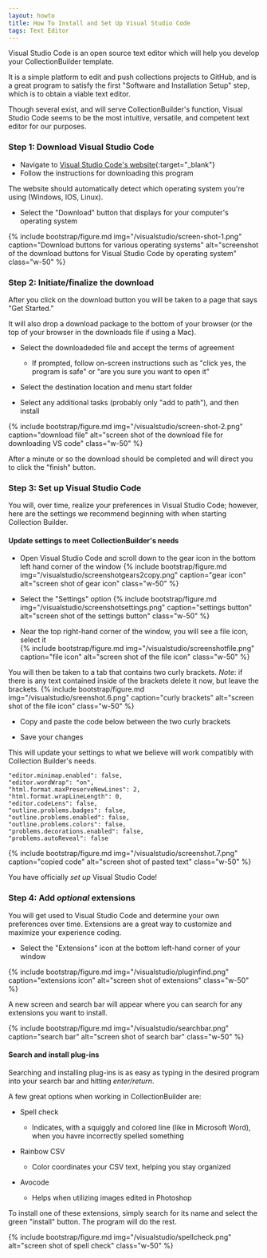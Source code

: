 ```yaml
---
layout: howto
title: How To Install and Set Up Visual Studio Code
tags: Text Editor
---
```

Visual Studio Code is an open source text editor which will help you develop your CollectionBuilder template. 

It is a simple platform to edit and push collections projects to GitHub, and is a great program to satisfy the first "Software and Installation Setup" step, which is to obtain a viable text editor. 

Though several exist, and will serve CollectionBuilder's function, Visual Studio Code seems to be the most intuitive, versatile, and competent text editor for our purposes. 

### Step 1: Download Visual Studio Code

- Navigate to [Visual Studio Code's website](https://code.visualstudio.com){:target="_blank"}
- Follow the instructions for downloading this program

The website should automatically detect which operating system you're using (Windows, IOS, Linux).

- Select the "Download" button that displays for your computer's operating system 

{% include bootstrap/figure.md img="/visualstudio/screen-shot-1.png" caption="Download buttons for various operating systems" alt="screenshot of the download buttons for Visual Studio Code by operating system" class="w-50" %}

### Step 2: Initiate/finalize the download

After you click on the download button you will be taken to a page that says "Get Started." 

It will also drop a download package to the bottom of your browser (or the top of your browser in the downloads file if using a Mac). 

- Select the downloadeded file and accept the terms of agreement
  - If prompted, follow on-screen instructions such as "click yes, the program is safe" or "are you sure you want to open it"
  
- Select the destination location and menu start folder

- Select any additional tasks (probably only "add to path"), and then install 

{% include bootstrap/figure.md img="/visualstudio/screen-shot-2.png" caption="download file" alt="screen shot of the download file for downloading VS code" class="w-50" %}

After a minute or so the download should be completed and will direct you to click the "finish" button. 

### Step 3: Set up Visual Studio Code 

You will, over time, realize your preferences in Visual Studio Code; however, here are the settings we recommend beginning with when starting Collection Builder. 

#### Update settings to meet CollectionBuilder's needs

- Open Visual Studio Code and scroll down to the gear icon in the bottom left hand corner of the window
{% include bootstrap/figure.md img="/visualstudio/screenshotgears2copy.png" caption="gear icon" alt="screen shot of gear icon" class="w-50" %}

- Select the "Settings" option
{% include bootstrap/figure.md img="/visualstudio/screenshotsettings.png" caption="settings button" alt="screen shot of the settings button" class="w-50" %}

- Near the top right-hand corner of the window, you will see a file icon, select it  
{% include bootstrap/figure.md img="/visualstudio/screenshotfile.png" caption="file icon" alt="screen shot of the file icon" class="w-50" %}

You will then be taken to a tab that contains two curly brackets. *Note*: if there is any text contained inside of the brackets delete it now, but leave the brackets.
{% include bootstrap/figure.md img="/visualstudio/sreenshot.6.png" caption="curly brackets" alt="screen shot of the file icon" class="w-50" %}

- Copy and paste the code below between the two curly brackets

- Save your changes

This will update your settings to what we believe will work compatibly with Collection Builder's needs. 

```
"editor.minimap.enabled": false,  
"editor.wordWrap": "on",  
"html.format.maxPreserveNewLines": 2,  
"html.format.wrapLineLength": 0,  
"editor.codeLens": false,  
"outline.problems.badges": false,  
"outline.problems.enabled": false,  
"outline.problems.colors": false,  
"problems.decorations.enabled": false,  
"problems.autoReveal": false  
```

{% include bootstrap/figure.md img="/visualstudio/screenshot.7.png" caption="copied code" alt="screen shot of pasted text" class="w-50" %}

You have officially *set up* Visual Studio Code!

### Step 4: Add *optional* extensions

You will get used to Visual Studio Code and determine your own preferences over time. Extensions are a great way to customize and maximize your experience coding. 

- Select the "Extensions" icon at the bottom left-hand corner of your window 

{% include bootstrap/figure.md img="/visualstudio/pluginfind.png" caption="extensions icon" alt="screen shot of extensions" class="w-50" %}

A new screen and search bar will appear where you can search for any extensions you want to install. 

{% include bootstrap/figure.md img="/visualstudio/searchbar.png" caption="search bar" alt="screen shot of search bar" class="w-50" %}

#### Search and install plug-ins

Searching and installing plug-ins is as easy as typing in the desired program into your search bar and hitting *enter/return*. 

A few great options when working in CollectionBuilder are:
- Spell check
  - Indicates, with a squiggly and colored line (like in Microsoft Word), when you havre incorrectly spelled something 

- Rainbow CSV
  - Color coordinates your CSV text, helping you stay organized
  
- Avocode
  - Helps when utilizing images edited in Photoshop 

To install one of these extensions, simply search for its name and select the green "install" button. The program will do the rest. 

{% include bootstrap/figure.md img="/visualstudio/spellcheck.png" alt="screen shot of spell check" class="w-50" %}

